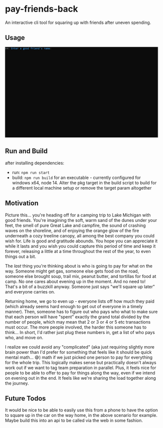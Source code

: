 # pay-friends-back

An interactive cli tool for squaring up with friends after uneven spending.

## Usage

![PFB Demo](demo/demo.gif)

## Run and Build

after installing dependencies:

- run: `npm run start`
- build: `npm run build` for an executable - currently configured for windows x64, node 14. Alter the pkg target in the build script to build for a different local machine setup or remove the target param altogether

## Motivation

Picture this... you're heading off for a camping trip to Lake Michigan with good friends. You're imagining the soft, warm sand of the dunes under your feet, the smell of pure Great Lake and campfire, the sound of crashing waves on the shoreline, and of enjoying the orange glow of the fire underneath a cozy treeline canopy, all among the best company you could wish for. Life is good and gratitude abounds. You hope you can appreciate it while it lasts and you wish you could capture this period of time and keep it forever, releasing a little at a time throughout the rest of the year, to even things out a bit.

The _last_ thing you're thinking about is who is going to pay for what on the way. Someone might get gas, someone else gets food on the road, someone else brought soup, trail mix, peanut butter, and tortillas for food at camp. No one cares about evening up in the moment. And no need to! That's a bit of a buzzkill anyway. Someone just says "we'll square up later" and everyone carries on.

Returning home, we go to even up - everyone lists off how much they paid (which already seems hard enough to get out of everyone in a timely manner). Then, someone has to figure out who pays who what to make sure that each person will have "spent" exactly the grand total divided by the number of people, which may mean that 2 or 3 or 4 or 5 etc transactions must occur. The more people involved, the harder this someone has to think... In short, I'd rather just plug these numbers in, get a list of who pays who, and move on.

I realize we could avoid any "complicated" (aka just requiring slightly more brain power than I'd prefer for something that feels like it should be quick mental math... :sweat_smile:) math if we just picked one person to pay for everything for the whole trip. This logically makes sense but practically doesn't always work out if we want to tag team preparation in parallel. Plus, it feels nice for people to be able to offer to pay for things along the way, even if we intend on evening out in the end. It feels like we're sharing the load together along the journey.

## Future Todos

It would be nice to be able to easily use this from a phone to have the option to square up in the car on the way home, in the above scenario for example. Maybe build this into an api to be called via the web in some fashion.
